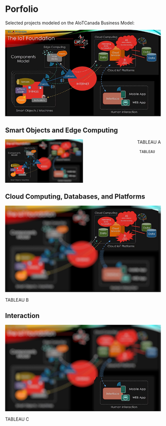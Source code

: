 # Porfolio

Selected projects modeled on the  AIoTCanada Business Model:

![Modèle d'AIoTCanada](img/model1.jpg "Modèle d'AIoTCanada")

## Smart Objects and Edge Computing

<div style="width: 100%; overflow:auto;">
   <div style="float:left; width: 50%">
     <img src="img/model1a.jpg" alt="Modèle d'AIoTCanada">
   </div>
   <div style="float:right;">
     TABLEAU A
     
     TABLEAU
   </div>
</div>
<div style="clear:both"></div>

## Cloud Computing, Databases, and Platforms

![Modèle d'AIoTCanada](img/model1b.jpg "Modèle d'AIoTCanada")

TABLEAU B

## Interaction
 
![Modèle d'AIoTCanada](img/model1c.jpg "Modèle d'AIoTCanada")

TABLEAU C

